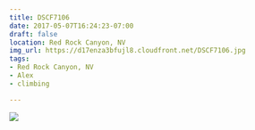 ```yaml
---
title: DSCF7106
date: 2017-05-07T16:24:23-07:00
draft: false
location: Red Rock Canyon, NV
img_url: https://d17enza3bfujl8.cloudfront.net/DSCF7106.jpg
tags:
- Red Rock Canyon, NV
- Alex
- climbing

---
```


![](https://d17enza3bfujl8.cloudfront.net/DSCF7106.jpg)

